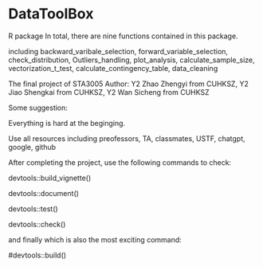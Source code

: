 # DataToolBox
R package
In total, there are nine functions contained in this package. 

including backward_varibale_selection, forward_variable_selection, check_distribution, Outliers_handling, plot_analysis, calculate_sample_size, 
vectorization_t_test, calculate_contingency_table, data_cleaning

The final project of STA3005
Author:
Y2 Zhao Zhengyi from CUHKSZ,
Y2 Jiao Shengkai from CUHKSZ,
Y2 Wan Sicheng from CUHKSZ


Some suggestion:

Everything is hard at the beginging.

Use all resources including preofessors, TA, classmates, USTF, chatgpt, google, github

After completing the project, use the following commands to check:

devtools::build_vignette()

devtools::document()

devtools::test()

devtools::check()

and finally which is also the most exciting command:

#devtools::build()
